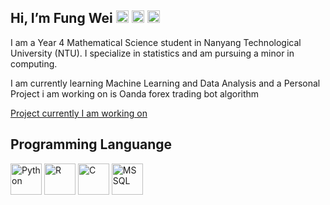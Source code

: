 Hi, I’m Fung Wei
[<img src = "https://logowiki.net/wp-content/uploads/imgp/Outlook-Logo-1-4313.png" alt = "outlook" height = "20" width = "20"/>](mailto:cfungwei@outlook.com)  [<img src = "https://logowiki.net/uploads/logo/l/linkedin-icon-2.svg" alt = "Linkedin" height = "20" width = "20"/>](https://www.linkedin.com/in/cheongfungwei/)  [<img src = "https://logowiki.net/uploads/logo/t/telegram.svg" alt = "Telegram" height = "20" width = "20"/>](https://t.me/fungiiiii)
---

I am a Year 4 Mathematical Science student in Nanyang Technological University (NTU). I specialize in statistics and am pursuing a minor in computing.

I am currently learning Machine Learning and Data Analysis and a Personal Project i am working on is Oanda forex trading bot algorithm

[Project currently I am working on](https://github.com/fungiiiii/Forex-Algorithm-Bot-)

Programming Languange
---
<img src = "https://logowiki.net/uploads/logo/p/python-5.svg" alt = "Python" height = "50" width = "50"/>  <img src = "https://www.rstudio.com/wp-content/uploads/2018/10/RStudio-Logo-Flat.png" alt = "R" height = "50"/>  <img src = "https://upload.wikimedia.org/wikipedia/commons/thumb/1/18/C_Programming_Language.svg/1200px-C_Programming_Language.svg.png" alt = "C" height = "50" width = "50"/>  <img src = "https://www.kindpng.com/picc/m/403-4036315_microsoft-sql-server-logo-sql-server-logo-svg.png" alt = "MSSQL" height = "50"/>


<!---
fungiiiii/fungiiiii is a ✨ special ✨ repository because its `README.md` (this file) appears on your GitHub profile.
You can click the Preview link to take a look at your changes.
--->
